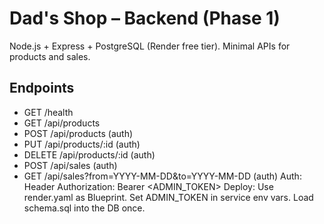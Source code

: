 # Dad's Shop – Backend (Phase 1)
Node.js + Express + PostgreSQL (Render free tier). Minimal APIs for products and sales.
## Endpoints
- GET /health
- GET /api/products
- POST /api/products (auth)
- PUT /api/products/:id (auth)
- DELETE /api/products/:id (auth)
- POST /api/sales (auth)
- GET /api/sales?from=YYYY-MM-DD&to=YYYY-MM-DD (auth)
Auth: Header Authorization: Bearer <ADMIN_TOKEN>
Deploy: Use render.yaml as Blueprint. Set ADMIN_TOKEN in service env vars. Load schema.sql into the DB once.
